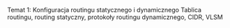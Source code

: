 Temat 1:
Konfiguracja routingu statycznego i dynamicznego
	     Tablica routingu, routing statyczny, protokoły routingu dynamicznego, CIDR, VLSM

